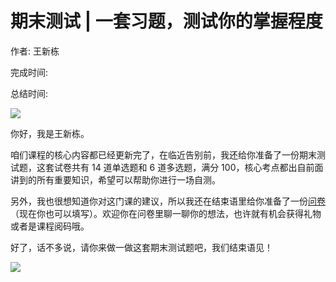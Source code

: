 # 期末测试 \| 一套习题，测试你的掌握程度

作者: 王新栋

完成时间:

总结时间:

![](<https://static001.geekbang.org/resource/image/1f/94/1f9b82109ab8d3086c26740f831fd394.jpg>)

<audio><source src="" type="audio/mpeg"></audio>

你好，我是王新栋。

咱们课程的核心内容都已经更新完了，在临近告别前，我还给你准备了一份期末测试题，这套试卷共有 14 道单选题和 6 道多选题，满分 100，核心考点都出自前面讲到的所有重要知识，希望可以帮助你进行一场自测。

另外，我也很想知道你对这门课的建议，所以我还在结束语里给你准备了一份[问卷](<https://jinshuju.net/f/YJJsnf>)（现在你也可以填写）。欢迎你在问卷里聊一聊你的想法，也许就有机会获得礼物或者是课程阅码哦。

好了，话不多说，请你来做一做这套期末测试题吧，我们结束语见！

[![](<https://static001.geekbang.org/resource/image/28/a4/28d1be62669b4f3cc01c36466bf811a4.png?wh=1142*201>)](<http://time.geekbang.org/quiz/intro?act_id=199&exam_id=533>)

<!-- [[[read_end]]] -->

